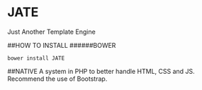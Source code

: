 # JATE
Just Another Template Engine

##HOW TO INSTALL
######BOWER
```
bower install JATE
```

##NATIVE
A system in PHP to better handle HTML, CSS and JS.
Recommend the use of Bootstrap.
